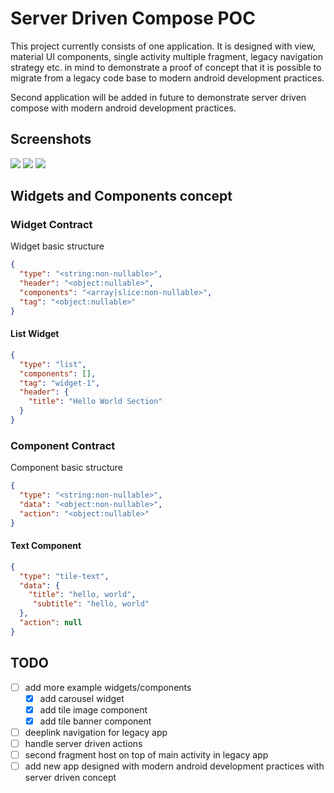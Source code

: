 # Server Driven Compose POC

This project currently consists of one application. It is designed with view, material UI components, single activity multiple fragment, legacy navigation strategy etc. in mind to demonstrate a proof of concept that it is possible to migrate from a legacy code base to modern android development practices.

Second application will be added in future to demonstrate server driven compose with modern android development practices.

## Screenshots
![](.documentation/screenshots/dashboard.png)
![](.documentation/screenshots/profile.png)
![](.documentation/screenshots/settings.png)

## Widgets and Components concept

### Widget Contract

Widget basic structure
```json
{
  "type": "<string:non-nullable>",
  "header": "<object:nullable>",
  "components": "<array|slice:non-nullable>",
  "tag": "<object:nullable>"
}
```

#### List Widget

```json
{
  "type": "list",
  "components": [],
  "tag": "widget-1",
  "header": {
    "title": "Hello World Section"
  }
}
```

### Component Contract

Component basic structure
```json
{
  "type": "<string:non-nullable>",
  "data": "<object:non-nullable>",
  "action": "<object:nullable>"
}
```

#### Text Component
```json
{
  "type": "tile-text",
  "data": {
    "title": "hello, world",
     "subtitle": "hello, world"
  },
  "action": null
}
```

## TODO

 - [ ] add more example widgets/components
   - [X] add carousel widget
   - [X] add tile image component
   - [X] add tile banner component
 - [ ] deeplink navigation for legacy app
 - [ ] handle server driven actions
 - [ ] second fragment host on top of main activity in legacy app
 - [ ] add new app designed with modern android development practices with server driven concept
